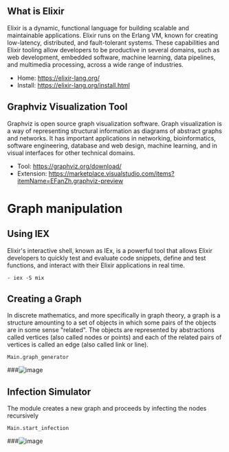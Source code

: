 ## What is Elixir

Elixir is a dynamic, functional language for building scalable and maintainable applications. Elixir runs on the Erlang VM, known for creating low-latency, distributed, and fault-tolerant systems. These capabilities and Elixir tooling allow developers to be productive in several domains, such as web development, embedded software, machine learning, data pipelines, and multimedia processing, across a wide range of industries.
- Home: https://elixir-lang.org/ 
- Install: https://elixir-lang.org/install.html

## Graphviz Visualization Tool

Graphviz is open source graph visualization software. Graph visualization is a way of representing structural information as diagrams of abstract graphs and networks. It has important applications in networking, bioinformatics, software engineering, database and web design, machine learning, and in visual interfaces for other technical domains.
- Tool: https://graphviz.org/download/
- Extension: https://marketplace.visualstudio.com/items?itemName=EFanZh.graphviz-preview

# Graph manipulation

## Using IEX
Elixir's interactive shell, known as IEx, is a powerful tool that allows Elixir developers to quickly test and evaluate code snippets, define and test functions, and interact with their Elixir applications in real time.
```
- iex -S mix
```

## Creating a Graph
In discrete mathematics, and more specifically in graph theory, a graph is a structure amounting to a set of objects in which some pairs of the objects are in some sense "related". The objects are represented by abstractions called vertices (also called nodes or points) and each of the related pairs of vertices is called an edge (also called link or line).
```
Main.graph_generator
```
###![image](https://github.com/RafaelBrandaoBastos/ElixirGraph/assets/72472711/89783ab8-178a-4faf-ba9a-915ee80e55cb)


## Infection Simulator
The module creates a new graph and proceeds by infecting the nodes recursively
```
Main.start_infection
```
###![image](https://github.com/RafaelBrandaoBastos/ElixirGraph/assets/72472711/060d4cea-2346-4a39-bc7a-ff6824e9746e)


